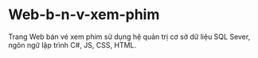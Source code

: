 # Web-b-n-v-xem-phim
Trang Web bán vé xem phim sử dụng hệ quản trị cơ sở dữ liệu SQL Sever, ngôn ngữ lập trình C#, JS, CSS, HTML.
